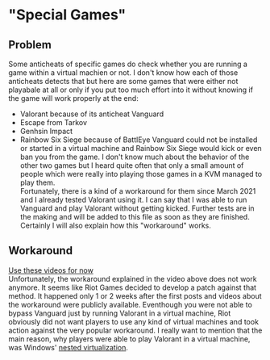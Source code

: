 # "Special Games"
## Problem
Some anticheats of specific games do check whether you are running a game within a virtual machien or not. I don't know
how each of those anticheats detects that but here are some games that were either not playabale at all or only if you
put too much effort into it without knowing if the game will work properly at the end:
- Valorant because of its anticheat Vanguard
- Escape from Tarkov
- Genhsin Impact
- Rainbow Six Siege because of BattlEye
Vanguard could not be installed or started in a virtual machine and Rainbow Six Siege would kick or even ban you from
the game. I don't know much about the behavior of the other two games but I heard quite often that only a small amount
of people which were really into playing those games in a KVM managed to play them.  
Fortunately, there is a kind of a workaround for them since March 2021 and I already tested Valorant using it. I can say
that I was able to run Vanguard and play Valorant without getting kicked. Further tests are in the making and will be 
added to this file as soon as they are finished. Certainly I will also explain how this "workaround" works.

## Workaround
[Use these videos for now](../../sources.md#SomeOrdinaryGamers)  
Unfortunately, the workaround explained in the video above does not work anymore. It seems like Riot Games decided to
develop a patch against that method. It happened only 1 or 2 weeks after the first posts and videos about the workaround were publicly available. Eventhough you were not able to bypass Vanguard just by running Valorant in a virtual machine,
Riot obviously did not want players to use any kind of virtual machines and took action against the very popular
workaround. I really want to mention that the main reason, why players were able to play Valorant in a virtual machine, was
Windows' [nested virtualization](https://docs.microsoft.com/en-us/virtualization/hyper-v-on-windows/user-guide/nested-virtualization).